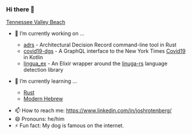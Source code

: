### Hi there 👋

[Tennessee Valley Beach](https://github.com/joshrotenberg/joshrotenberg/blob/16201ccd054ecb99b92bba1fa581b9527f054393/img/tvb.png)
<!--
**joshrotenberg/joshrotenberg** is a ✨ _special_ ✨ repository because its `README.md` (this file) appears on your GitHub profile.
-->

- 🔭 I’m currently working on ...
   * [adrs][0] - Architectural Decision Record command-line tool in Rust
   * [covid19-dgs][1] - A GraphQL interface to the New York Times [Covid19](https://github.com/nytimes/covid-19-data) in Kotlin
   * [lingua_ex][2] - An Elixir wrapper around the [linuga-rs](https://crates.io/crates/lingua) language detection library
 
- 🌱 I’m currently learning ...
   * [Rust](https://www.rust-lang.org)
   * [Modern Hebrew](http://hebrew-academy.org.il)
 
 <!--
- 👯 I’m looking to collaborate on ...
- 🤔 I’m looking for help with ...
- 💬 Ask me about ...
-->
- 📫 How to reach me: https://www.linkedin.com/in/joshrotenberg/
- 😄 Pronouns: he/him
- ⚡ Fun fact: My dog is famous on the internet.

[0]: https://github.com/joshrotenberg/adrs
[1]: https://github.com/joshrotenberg/covid19-dgs
[2]: https://github.com/joshrotenberg/lingua_ex
